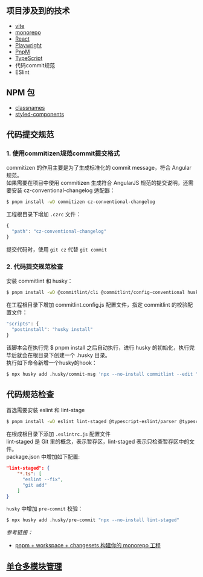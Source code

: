 ## 项目涉及到的技术
* [vite](https://vitejs.dev)
* [monorepo](/docs//monorepo.md)
* [React](https://react.dev/)
* [Playwright](https://playwright.dev/)
* [PnpM](https://pnpm.io/)
* [TypeScript](https://www.typescriptlang.org/)
* 代码commit规范
* ESlint

## NPM 包
* [classnames](https://www.npmjs.com/package/classnames)
* [styled-components](https://www.npmjs.com/package/styled-components)


## 代码提交规范
### 1. 使用commitizen规范commit提交格式
commitizen 的作用主要是为了生成标准化的 commit message，符合 Angular 规范。  
如果需要在项目中使用 commitizen 生成符合 AngularJS 规范的提交说明，还需要安装 cz-conventional-changelog 适配器：
```bash
$ pnpm install -wD commitizen cz-conventional-changelog
```
工程根目录下增加 `.czrc` 文件：
```js
{
  "path": "cz-conventional-changelog"
}
```
提交代码时，使用 `git cz` 代替 `git commit`

### 2. 代码提交规范检查
安装 commitlint 和 husky：
```bash
$ pnpm install -wD @commitlint/cli @commitlint/config-conventional husky
```
在工程根目录下增加 commitlint.config.js 配置文件，指定 commitlint 的校验配置文件：
```js
"scripts": {
  "postinstall": "husky install"
}
```
该脚本会在执行完 $ pnpm install 之后自动执行，进行 husky 的初始化，执行完毕后就会在根目录下创建一个 .husky 目录。  
执行如下命令新增一个husky的hook：
```bash
$ npx husky add .husky/commit-msg 'npx --no-install commitlint --edit "$1"'
```


## 代码规范检查
首选需要安装 eslint 和 lint-stage
```bash
$ pnpm install -wD eslint lint-staged @typescript-eslint/parser @typescript-eslint/eslint-plugin
```
在根成根目录下添加 `.eslintrc.js` 配置文件  
lint-staged 是 Git 里的概念，表示暂存区，lint-staged 表示只检查暂存区中的文件。  
package.json 中增加如下配置:
```json
"lint-staged": {
    "*.ts": [
      "eslint --fix",
      "git add"
    ]
}
```
`husky` 中增加 `pre-commit` 校验：  
```bash
$ npx husky add .husky/pre-commit "npx --no-install lint-staged"
```

*参考链接：*
* [pnpm + workspace + changesets 构建你的 monorepo 工程](https://juejin.cn/post/7098609682519949325)


## [单仓多模块管理](/docs//monorepo.md)